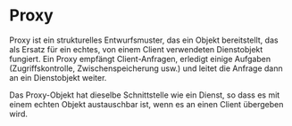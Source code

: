 # Proxy

Proxy ist ein strukturelles Entwurfsmuster, das ein Objekt bereitstellt, das als Ersatz für ein echtes, von einem Client verwendeten Dienstobjekt fungiert. Ein Proxy empfängt Client-Anfragen, erledigt einige Aufgaben (Zugriffskontrolle, Zwischenspeicherung usw.) und leitet die Anfrage dann an ein Dienstobjekt weiter.

Das Proxy-Objekt hat dieselbe Schnittstelle wie ein Dienst, so dass es mit einem echten Objekt austauschbar ist, wenn es an einen Client übergeben wird.

